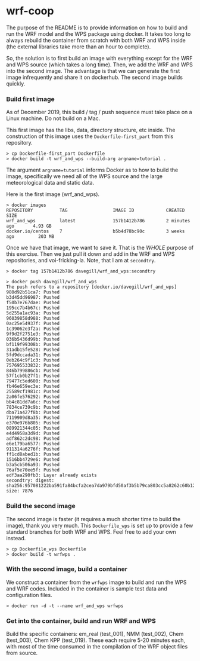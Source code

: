 # wrf-coop

The purpose of the README is to provide information on how to build and run the 
WRF model and the WPS package using docker.  It takes too long to always rebuild 
the container from scratch with both WRF and WPS inside (the external libraries take more 
than an hour to complete).

So, the solution is to first build an image with everything except for the WRF and
WPS source (which takes a long time). Then, we add the WRF and WPS into the second
image. The advantage is that we can generate the first image infrequently and share
it on dockerhub. The second image builds quickly.


### Build first image 
As of December 2019, this build / tag / push sequence must take place on a Linux machine. Do not build on a Mac.

This first image has the libs, data, directory structure, etc inside. The construction of this image uses the `Dockerfile-first_part` from this repository. 

```
> cp Dockerfile-first_part Dockerfile
> docker build -t wrf_and_wps --build-arg argname=tutorial .
```
The argument `argname=tutorial` informs Docker as to how to build the image, specifically we need all of the WPS source and the large meteorological data and static data. 

Here is the first image (wrf_and_wps).
```
> docker images
REPOSITORY          TAG                 IMAGE ID            CREATED             SIZE
wrf_and_wps         latest              157b1412b786        2 minutes ago       4.93 GB
docker.io/centos    7                   b5b4d78bc90c        3 weeks ago         203 MB
```

Once we have that image, we want to save it. That is the _WHOLE_ purpose of this exercise. Then we just pull it down and add in the WRF and WPS repositories, and voi-fricking-la. Note, that I am at `secondtry`.
```
> docker tag 157b1412b786 davegill/wrf_and_wps:secondtry

> docker push davegill/wrf_and_wps
The push refers to a repository [docker.io/davegill/wrf_and_wps]
980d92b51ca7: Pushed 
b3d45dd96987: Pushed 
f50b7e767dae: Pushed 
195cc7b4b67c: Pushed 
5d255a1ac93a: Pushed 
96039858d988: Pushed 
0ac25e54937f: Pushed 
1c39062e3f2a: Pushed 
9f9d2f2751e3: Pushed 
036b5436d99b: Pushed 
bf119f99308b: Pushed 
31adb15fe528: Pushed 
5fd9dccada31: Pushed 
0eb264c9f1c3: Pushed 
757695533832: Pushed 
846b799886cb: Pushed 
57f1cb0b27f1: Pushed 
79477c5ed600: Pushed 
fb46e659ec3e: Pushed 
25589cf1981c: Pushed 
2a06fe576292: Pushed 
bb4c81dd7a6c: Pushed 
7834ce739c9b: Pushed 
dba71a427f8b: Pushed 
7119909d8a35: Pushed 
e370e976b805: Pushed 
089921344c05: Pushed 
e4d4958a3d9d: Pushed 
adf862c2dc98: Pushed 
e6e179ba6577: Pushed 
911314a6276f: Pushed 
ff1cd8abed1b: Pushed 
1516bb4729e6: Pushed 
b3a5cb506a93: Pushed 
76af5e70ee5f: Pushed 
edf3aa290fb3: Layer already exists 
secondtry: digest: sha256:957081222ba591fa84bcfa2cea7da979bfd50af3b5b79ca803cc5a8262c60b12 size: 7876
```

### Build the second image
The second image is faster (it requires a much shorter time to build the image), thank you very much. This `Dockerfile_wps` is set up to provide a few standard branches for both WRF and WPS. Feel free to add your own instead.
```
> cp Dockerfile_wps Dockerfile
> docker build -t wrfwps .
```

### With the second image, build a container
We construct a container from the `wrfwps` image to build and run the WPS and WRF codes. Included in the container is sample test data and configuration files.
```
> docker run -d -t --name wrf_and_wps wrfwps
```


### Get into the container, build and run WRF and WPS
Build the specific containers: em_real (test_001), NMM (test_002), Chem (test_003), Chem KPP (test_019). These each require 5-20 minutes each, with most of the time consumed in the compilation of the WRF object files from source.
